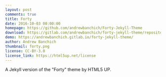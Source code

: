 ```yaml
---
layout: post
comments: true
title: Forty
date: 2016-10-03 00:00:00
homepage: https://github.com/andrewbanchich/Forty-Jekyll-Theme
download: https://gitlab.com/andrewbanchich/forty-jekyll-theme/repository/archive.zip?ref=master
demo: https://andrewbanchich.gitlab.io/forty-jekyll-theme/
author: Andrew Banchich
thumbnail: forty.png
license: CC-BY-3.0
license_link: https://html5up.net/license
---
```


A Jekyll version of the "Forty" theme by HTML5 UP.
